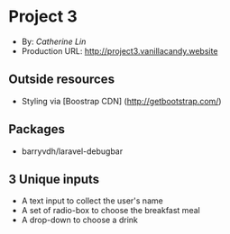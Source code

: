 # Project 3
+ By: *Catherine Lin*
+ Production URL: <http://project3.vanillacandy.website>

## Outside resources
+ Styling via [Boostrap CDN] (http://getbootstrap.com/)

## Packages
+ barryvdh/laravel-debugbar


## 3 Unique inputs
+ A text input to collect the user's name
+ A set of radio-box to choose the breakfast meal 
+ A drop-down to choose a drink



